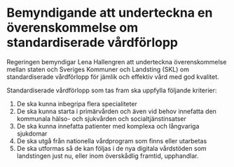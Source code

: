 # Bemyndigande att underteckna en överenskommelse om standardiserade vårdförlopp

Regeringen bemyndigar Lena Hallengren att underteckna överenskommelse mellan staten och Sveriges Kommuner och Landsting (SKL) om standardiserade vårdförlopp för jämlik och effektiv vård med god kvalitet.

Standardiserade vårdförlopp som tas fram ska uppfylla följande kriterier:

1. De ska kunna inbegripa flera specialiteter
2. De ska kunna starta i primärvården och även vid behov innefatta den kommunala hälso- och sjukvården och socialtjänstinsatser
3. De ska kunna innefatta patienter med komplexa och långvariga sjukdomar
4. De ska utgå från nationella vårdprogram som finns eller utarbetas
5. De ska utformas så de kan följas i de nya digitala vårdstöden som landstingen just nu, eller inom överskådlig framtid, upphandlar.
